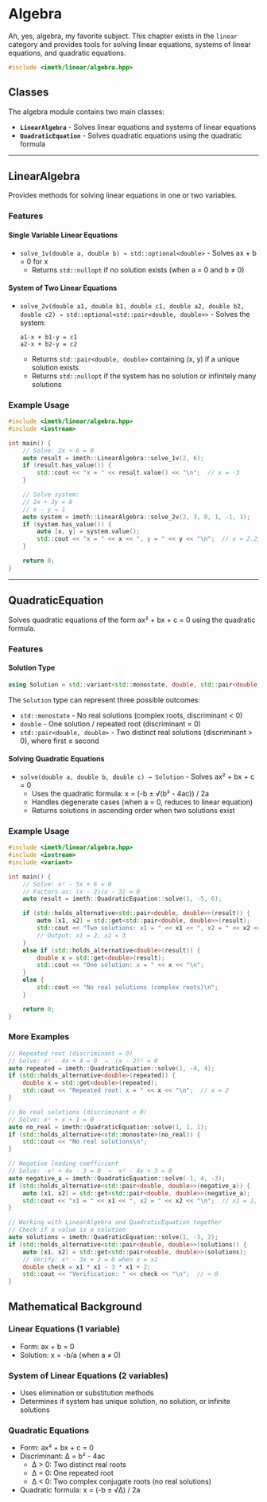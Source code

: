 # Algebra

Ah, yes, algebra, my favorite subject. This chapter exists in the `linear` category and provides tools for solving linear equations, systems of linear equations, and quadratic equations.

```cpp
#include <imeth/linear/algebra.hpp>
```

## Classes

The algebra module contains two main classes:
- **`LinearAlgebra`** - Solves linear equations and systems of linear equations
- **`QuadraticEquation`** - Solves quadratic equations using the quadratic formula

---

## LinearAlgebra

Provides methods for solving linear equations in one or two variables.

### Features

#### Single Variable Linear Equations
- `solve_1v(double a, double b) → std::optional<double>` - Solves ax + b = 0 for x
  - Returns `std::nullopt` if no solution exists (when a = 0 and b ≠ 0)

#### System of Two Linear Equations
- `solve_2v(double a1, double b1, double c1, double a2, double b2, double c2) → std::optional<std::pair<double, double>>` - Solves the system:
  ```
  a1·x + b1·y = c1
  a2·x + b2·y = c2
  ```
  - Returns `std::pair<double, double>` containing (x, y) if a unique solution exists
  - Returns `std::nullopt` if the system has no solution or infinitely many solutions

### Example Usage

```cpp
#include <imeth/linear/algebra.hpp>
#include <iostream>

int main() {
    // Solve: 2x + 6 = 0
    auto result = imeth::LinearAlgebra::solve_1v(2, 6);
    if (result.has_value()) {
        std::cout << "x = " << result.value() << "\n";  // x = -3
    }

    // Solve system:
    // 2x + 3y = 8
    // x - y = 1
    auto system = imeth::LinearAlgebra::solve_2v(2, 3, 8, 1, -1, 1);
    if (system.has_value()) {
        auto [x, y] = system.value();
        std::cout << "x = " << x << ", y = " << y << "\n";  // x = 2.2, y = 1.2
    }

    return 0;
}
```

---

## QuadraticEquation

Solves quadratic equations of the form ax² + bx + c = 0 using the quadratic formula.

### Features

#### Solution Type
```cpp
using Solution = std::variant<std::monostate, double, std::pair<double, double>>;
```

The `Solution` type can represent three possible outcomes:
- `std::monostate` - No real solutions (complex roots, discriminant < 0)
- `double` - One solution / repeated root (discriminant = 0)
- `std::pair<double, double>` - Two distinct real solutions (discriminant > 0), where first ≤ second

#### Solving Quadratic Equations
- `solve(double a, double b, double c) → Solution` - Solves ax² + bx + c = 0
  - Uses the quadratic formula: x = (-b ± √(b² - 4ac)) / 2a
  - Handles degenerate cases (when a = 0, reduces to linear equation)
  - Returns solutions in ascending order when two solutions exist

### Example Usage

```cpp
#include <imeth/linear/algebra.hpp>
#include <iostream>
#include <variant>

int main() {
    // Solve: x² - 5x + 6 = 0
    // Factors as: (x - 2)(x - 3) = 0
    auto result = imeth::QuadraticEquation::solve(1, -5, 6);

    if (std::holds_alternative<std::pair<double, double>>(result)) {
        auto [x1, x2] = std::get<std::pair<double, double>>(result);
        std::cout << "Two solutions: x1 = " << x1 << ", x2 = " << x2 << "\n";
        // Output: x1 = 2, x2 = 3
    }
    else if (std::holds_alternative<double>(result)) {
        double x = std::get<double>(result);
        std::cout << "One solution: x = " << x << "\n";
    }
    else {
        std::cout << "No real solutions (complex roots)\n";
    }

    return 0;
}
```

### More Examples

```cpp
// Repeated root (discriminant = 0)
// Solve: x² - 4x + 4 = 0  →  (x - 2)² = 0
auto repeated = imeth::QuadraticEquation::solve(1, -4, 4);
if (std::holds_alternative<double>(repeated)) {
    double x = std::get<double>(repeated);
    std::cout << "Repeated root: x = " << x << "\n";  // x = 2
}

// No real solutions (discriminant < 0)
// Solve: x² + x + 1 = 0
auto no_real = imeth::QuadraticEquation::solve(1, 1, 1);
if (std::holds_alternative<std::monostate>(no_real)) {
    std::cout << "No real solutions\n";
}

// Negative leading coefficient
// Solve: -x² + 4x - 3 = 0  →  x² - 4x + 3 = 0
auto negative_a = imeth::QuadraticEquation::solve(-1, 4, -3);
if (std::holds_alternative<std::pair<double, double>>(negative_a)) {
    auto [x1, x2] = std::get<std::pair<double, double>>(negative_a);
    std::cout << "x1 = " << x1 << ", x2 = " << x2 << "\n";  // x1 = 1, x2 = 3
}

// Working with LinearAlgebra and QuadraticEquation together
// Check if a value is a solution
auto solutions = imeth::QuadraticEquation::solve(1, -3, 2);
if (std::holds_alternative<std::pair<double, double>>(solutions)) {
    auto [x1, x2] = std::get<std::pair<double, double>>(solutions);
    // Verify: x² - 3x + 2 = 0 when x = x1
    double check = x1 * x1 - 3 * x1 + 2;
    std::cout << "Verification: " << check << "\n";  // ≈ 0
}
```

## Mathematical Background

### Linear Equations (1 variable)
- Form: ax + b = 0
- Solution: x = -b/a (when a ≠ 0)

### System of Linear Equations (2 variables)
- Uses elimination or substitution methods
- Determines if system has unique solution, no solution, or infinite solutions

### Quadratic Equations
- Form: ax² + bx + c = 0
- Discriminant: Δ = b² - 4ac
  - Δ > 0: Two distinct real roots
  - Δ = 0: One repeated root
  - Δ < 0: Two complex conjugate roots (no real solutions)
- Quadratic formula: x = (-b ± √Δ) / 2a
